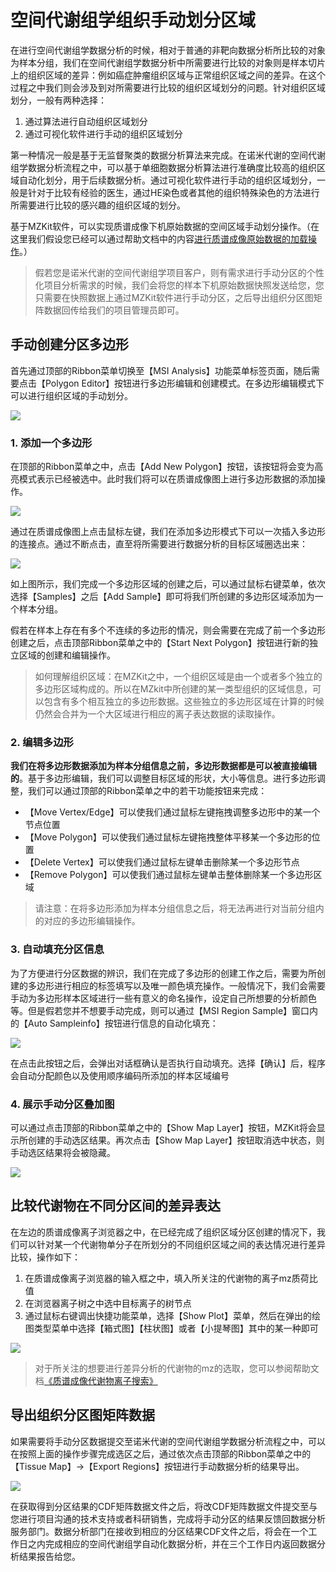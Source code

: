 # 空间代谢组学组织手动划分区域

<!-- 2022-08-08 -->

在进行空间代谢组学数据分析的时候，相对于普通的非靶向数据分析所比较的对象为样本分组，我们在空间代谢组学数据分析中所需要进行比较的对象则是样本切片上的组织区域的差异：例如癌症肿瘤组织区域与正常组织区域之间的差异。在这个过程之中我们则会涉及到对所需要进行比较的组织区域划分的问题。针对组织区域划分，一般有两种选择：

1. 通过算法进行自动组织区域划分
2. 通过可视化软件进行手动的组织区域划分

第一种情况一般是基于无监督聚类的数据分析算法来完成。在诺米代谢的空间代谢组学数据分析流程之中，可以基于单细胞数据分析算法进行准确度比较高的组织区域自动化划分，用于后续数据分析。通过可视化软件进行手动的组织区域划分，一般是针对于比较有经验的医生，通过HE染色或者其他的组织特殊染色的方法进行所需要进行比较的感兴趣的组织区域的划分。

基于MZKit软件，可以实现质谱成像下机原始数据的空间区域手动划分操作。（在这里我们假设您已经可以通过帮助文档中的内容[进行质谱成像原始数据的加载操作](#view-ms-imaging)。）

> 假若您是诺米代谢的空间代谢组学项目客户，则有需求进行手动分区的个性化项目分析需求的时候，我们会将您的样本下机原始数据快照发送给您，您只需要在快照数据上通过MZKit软件进行手动分区，之后导出组织分区图矩阵数据回传给我们的项目管理员即可。

## 手动创建分区多边形

首先通过顶部的Ribbon菜单切换至【MSI Analysis】功能菜单标签页面，随后需要点击【Polygon Editor】按钮进行多边形编辑和创建模式。在多边形编辑模式下可以进行组织区域的手动划分。

![](images/MSImaging/MSI-Ready.PNG)

### 1. 添加一个多边形

在顶部的Ribbon菜单之中，点击【Add New Polygon】按钮，该按钮将会变为高亮模式表示已经被选中。此时我们将可以在质谱成像图上进行多边形数据的添加操作。

![](images/MSImaging/add-new-polygon.PNG)

通过在质谱成像图上点击鼠标左键，我们在添加多边形模式下可以一次插入多边形的连接点。通过不断点击，直至将所需要进行数据分析的目标区域圈选出来：

![](images/MSImaging/add-sample.PNG)

如上图所示，我们完成一个多边形区域的创建之后，可以通过鼠标右键菜单，依次选择【Samples】之后【Add Sample】即可将我们所创建的多边形区域添加为一个样本分组。

假若在样本上存在有多个不连续的多边形的情况，则会需要在完成了前一个多边形创建之后，点击顶部Ribbon菜单之中的【Start Next Polygon】按钮进行新的独立区域的创建和编辑操作。

> 如何理解组织区域：在MZKit之中，一个组织区域是由一个或者多个独立的多边形区域构成的。所以在MZkit中所创建的某一类型组织的区域信息，可以包含有多个相互独立的多边形数据。这些独立的多边形区域在计算的时候仍然会合并为一个大区域进行相应的离子表达数据的读取操作。

### 2. 编辑多边形

**我们在将多边形数据添加为样本分组信息之前，多边形数据都是可以被直接编辑的**。基于多边形编辑，我们可以调整目标区域的形状，大小等信息。进行多边形调整，我们可以通过顶部的Ribbon菜单之中的若干功能按钮来完成：

+ 【Move Vertex/Edge】可以使我们通过鼠标左键拖拽调整多边形中的某一个节点位置
+ 【Move Polygon】可以使我们通过鼠标左键拖拽整体平移某一个多边形的位置
+ 【Delete Vertex】可以使我们通过鼠标左键单击删除某一个多边形节点
+ 【Remove Polygon】可以使我们通过鼠标左键单击整体删除某一个多边形区域

> 请注意：在将多边形添加为样本分组信息之后，将无法再进行对当前分组内的对应的多边形编辑操作。

### 3. 自动填充分区信息

为了方便进行分区数据的辨识，我们在完成了多边形的创建工作之后，需要为所创建的多边形进行相应的标签填写以及唯一颜色填充操作。一般情况下，我们会需要手动为多边形样本区域进行一些有意义的命名操作，设定自己所想要的分析颜色等。但是假若您并不想要手动完成，则可以通过【MSI Region Sample】窗口内的【Auto Sampleinfo】按钮进行信息的自动化填充：

![](images/MSImaging/auto-sampleinfo-generates.PNG)

在点击此按钮之后，会弹出对话框确认是否执行自动填充。选择【确认】后，程序会自动分配颜色以及使用顺序编码所添加的样本区域编号

### 4. 展示手动分区叠加图

可以通过点击顶部的Ribbon菜单之中的【Show Map Layer】按钮，MZKit将会显示所创建的手动选区结果。再次点击【Show Map Layer】按钮取消选中状态，则手动选区结果将会被隐藏。

![](images/MSImaging/show-sample-region-layers.PNG)

## 比较代谢物在不同分区间的差异表达

在左边的质谱成像离子浏览器之中，在已经完成了组织区域分区创建的情况下，我们可以针对某一个代谢物单分子在所划分的不同组织区域之间的表达情况进行差异比较，操作如下：

1. 在质谱成像离子浏览器的输入框之中，填入所关注的代谢物的离子mz质荷比值
2. 在浏览器离子树之中选中目标离子的树节点
3. 通过鼠标右键调出快捷功能菜单，选择【Show Plot】菜单，然后在弹出的绘图类型菜单中选择【箱式图】【柱状图】或者【小提琴图】其中的某一种即可

![](images/MSImaging/show-stats-plot.PNG)

> 对于所关注的想要进行差异分析的代谢物的mz的选取，您可以参阅帮助文档[《质谱成像代谢物离子搜索》](#msi-metabolite-query)

## 导出组织分区图矩阵数据

如果需要将手动分区数据提交至诺米代谢的空间代谢组学数据分析流程之中，可以在按照上面的操作步骤完成选区之后，通过依次点击顶部的Ribbon菜单之中的【Tissue Map】->【Export Regions】按钮进行手动数据分析的结果导出。

![](images/MSImaging/export-tissue-map.PNG)

在获取得到分区结果的CDF矩阵数据文件之后，将改CDF矩阵数据文件提交至与您进行项目沟通的技术支持或者科研销售，完成将手动分区的结果反馈回数据分析服务部门。数据分析部门在接收到相应的分区结果CDF文件之后，将会在一个工作日之内完成相应的空间代谢组学自动化数据分析，并在三个工作日内返回数据分析结果报告给您。